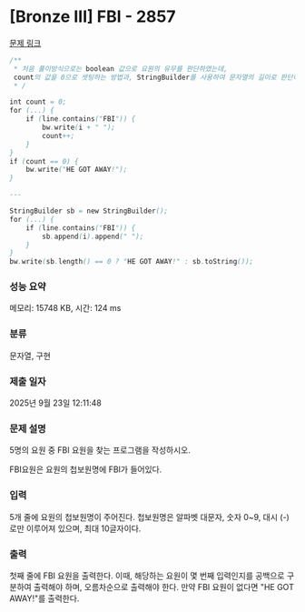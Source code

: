 # [Bronze III] FBI - 2857 

[문제 링크](https://www.acmicpc.net/problem/2857) 
```java
/**
 * 처음 풀이방식으로는 boolean 값으로 요원의 유무를 판단하였는데,
 count의 값을 0으로 셋팅하는 방법과, StringBuilder를 사용하여 문자열의 길이로 판단하는 방법도 있음
 * /

int count = 0;
for (...) {
    if (line.contains("FBI")) {
        bw.write(i + " ");
        count++;
    }
}
if (count == 0) {
    bw.write("HE GOT AWAY!");
}

---

StringBuilder sb = new StringBuilder();
for (...) {
    if (line.contains("FBI")) {
        sb.append(i).append(" ");
    }
}
bw.write(sb.length() == 0 ? "HE GOT AWAY!" : sb.toString());
```
### 성능 요약

메모리: 15748 KB, 시간: 124 ms

### 분류

문자열, 구현

### 제출 일자

2025년 9월 23일 12:11:48

### 문제 설명

<p>5명의 요원 중 FBI 요원을 찾는 프로그램을 작성하시오.</p>

<p>FBI요원은 요원의 첩보원명에 FBI가 들어있다. </p>

### 입력 

 <p>5개 줄에 요원의 첩보원명이 주어진다. 첩보원명은 알파벳 대문자, 숫자 0~9, 대시 (-)로만 이루어져 있으며, 최대 10글자이다.</p>

### 출력 

 <p>첫째 줄에 FBI 요원을 출력한다. 이때, 해당하는 요원이 몇 번째 입력인지를 공백으로 구분하여 출력해야 하며, 오름차순으로 출력해야 한다. 만약 FBI 요원이 없다면 "HE GOT AWAY!"를 출력한다.</p>



